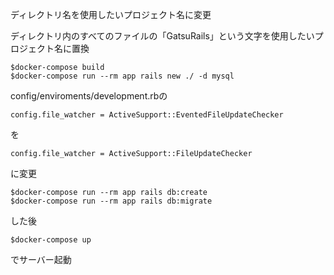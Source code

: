 ディレクトリ名を使用したいプロジェクト名に変更

ディレクトリ内のすべてのファイルの「GatsuRails」という文字を使用したいプロジェクト名に置換
```
$docker-compose build
$docker-compose run --rm app rails new ./ -d mysql
```
config/enviroments/development.rbの
```
config.file_watcher = ActiveSupport::EventedFileUpdateChecker
```
を
```
config.file_watcher = ActiveSupport::FileUpdateChecker
```
に変更
```
$docker-compose run --rm app rails db:create
$docker-compose run --rm app rails db:migrate
```
した後
```
$docker-compose up
```
でサーバー起動
